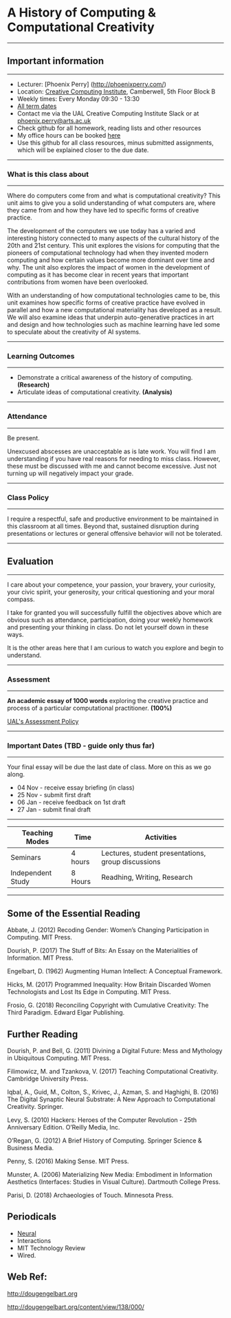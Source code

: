 # A History of Computing &  Computational Creativity 
--- 
## Important information
---
- Lecturer: [Phoenix Perry] (http://phoenixperry.com/)
- Location: [Creative Computing Institute](https://www.arts.ac.uk/creative-computing-institute), Camberwell, 5th Floor Block B
- Weekly times: Every Monday 09:30 - 13:30
- [All term dates](https://www.arts.ac.uk/students/term-dates)
- Contact me via the UAL Creative Computing Institute Slack or at phoenix.perry@arts.ac.uk 
- Check github for all homework, reading lists and other resources  
- My office hours can be booked [here](http://phoenixperry.youcanbook.me)
- Use this github for all class resources, minus submitted assignments, which will be explained closer to the due date. 

---
### What is this class about 
---
Where do computers come from and what is computational creativity? This unit aims to give you a solid understanding of what computers are, where they came from and how they have led to specific forms of creative practice. 

The development of the computers we use today has a varied and interesting history connected to many aspects of the cultural history of the 20th and 21st century. This unit explores the visions for computing that the pioneers of computational technology had when they invented modern computing and how certain values become more dominant over time and why. The unit also explores the impact of women in the development of computing as it has become clear in recent years that important contributions from women have been overlooked.

With an understanding of how computational technologies came to be, this unit examines how specific forms of creative practice have evolved in parallel and how a new computational materiality has developed as a result. We will also examine ideas that underpin auto-generative practices in art and design and how technologies such as machine learning have led some to speculate about the creativity of AI systems.

--- 
### Learning Outcomes 
---
- Demonstrate a critical awareness of the history of computing. **(Research)**
- Articulate ideas of computational creativity. **(Analysis)**

---
### Attendance 
---
Be present. 

Unexcused abscesses are unacceptable as is late work. You will find I am understanding if you have real reasons for needing to miss class. However, these must be discussed with me and cannot become excessive. Just not turning up will negatively impact your grade.

--- 
### Class Policy 
---
I require a respectful, safe and productive environment to be maintained in this classroom at all times. Beyond that, sustained disruption during presentations or lectures or general offensive behavior will not be tolerated.

--- 
## Evaluation 
--- 
I care about your competence, your passion, your bravery, your curiosity, your civic spirit, your generosity, your critical questioning and your moral compass.

I take for granted you will successfully fulfill the objectives above which are obvious such as attendance, participation, doing your weekly homework and presenting your thinking in class. Do not let yourself down in these ways.

It is the other areas here that I am curious to watch you explore and begin to understand. 

---
### Assessment 
---
**An academic essay of 1000 words** exploring the creative practice and process of a particular computational practitioner. **(100%)**  

[UAL's Assessment Policy](https://www.arts.ac.uk/study-at-ual/academic-regulations/course-regulations/assessment)

---
### Important Dates (TBD - guide only thus far)
--- 
Your final essay will be due the last date of class. More on this as we go along.  

- 04 Nov - receive essay briefing (in class)
- 25 Nov - submit first draft
- 06 Jan - receive feedback on 1st draft
- 27 Jan - submit final draft

--- 
Teaching Modes | Time | Activities 
---------|----------|---------
 Seminars | 4 hours | Lectures, student presentations, group discussions
 Independent Study |  8 Hours  | Readhing, Writing, Research 

---
**Some of the Essential Reading** 
---
Abbate, J. (2012) Recoding Gender: Women’s Changing Participation in Computing. MIT Press.

Dourish, P. (2017) The Stuff of Bits: An Essay on the Materialities of Information. MIT Press.

Engelbart, D. (1962) Augmenting Human Intellect: A Conceptual Framework.

Hicks, M. (2017) Programmed Inequality: How Britain Discarded Women Technologists and Lost Its Edge in Computing. MIT Press.

Frosio, G. (2018) Reconciling Copyright with Cumulative Creativity: The Third Paradigm. Edward Elgar Publishing.

**Further Reading**
--- 
Dourish, P. and Bell, G. (2011) Divining a Digital Future: Mess and Mythology in Ubiquitous Computing. MIT Press.

Filimowicz, M. and Tzankova, V. (2017) Teaching Computational Creativity. Cambridge University Press.

Iqbal, A., Guid, M., Colton, S., Krivec, J., Azman, S. and Haghighi, B. (2016) The Digital Synaptic Neural Substrate: A New Approach to Computational Creativity. Springer.

Levy, S. (2010) Hackers: Heroes of the Computer Revolution - 25th Anniversary Edition. O’Reilly Media, Inc.

O’Regan, G. (2012) A Brief History of Computing. Springer Science & Business Media.

Penny, S. (2016) Making Sense. MIT Press. 

Munster, A. (2006) Materializing New Media: Embodiment in Information Aesthetics (Interfaces: Studies in Visual Culture). Dartmouth College Press. 

Parisi, D. (2018) Archaeologies of Touch. Minnesota Press. 

**Periodicals**
---
* [Neural](http://neural.it/) 
* Interactions 
* MIT Technology Review
* Wired.

**Web Ref:**
---
http://dougengelbart.org

http://dougengelbart.org/content/view/138/000/ 




